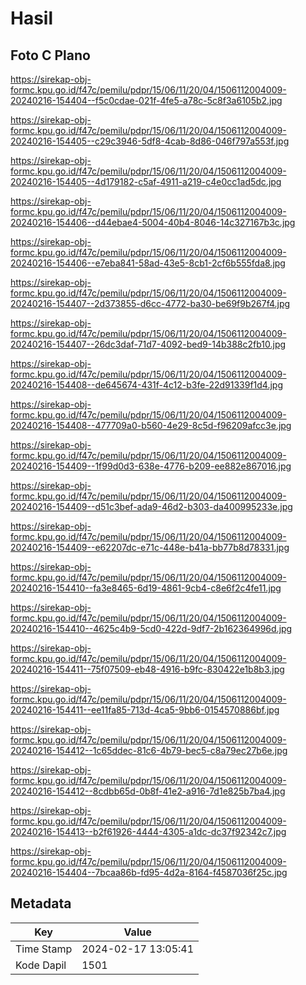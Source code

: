 # Hasil

## Foto C Plano

https://sirekap-obj-formc.kpu.go.id/f47c/pemilu/pdpr/15/06/11/20/04/1506112004009-20240216-154404--f5c0cdae-021f-4fe5-a78c-5c8f3a6105b2.jpg

https://sirekap-obj-formc.kpu.go.id/f47c/pemilu/pdpr/15/06/11/20/04/1506112004009-20240216-154405--c29c3946-5df8-4cab-8d86-046f797a553f.jpg

https://sirekap-obj-formc.kpu.go.id/f47c/pemilu/pdpr/15/06/11/20/04/1506112004009-20240216-154405--4d179182-c5af-4911-a219-c4e0cc1ad5dc.jpg

https://sirekap-obj-formc.kpu.go.id/f47c/pemilu/pdpr/15/06/11/20/04/1506112004009-20240216-154406--d44ebae4-5004-40b4-8046-14c327167b3c.jpg

https://sirekap-obj-formc.kpu.go.id/f47c/pemilu/pdpr/15/06/11/20/04/1506112004009-20240216-154406--e7eba841-58ad-43e5-8cb1-2cf6b555fda8.jpg

https://sirekap-obj-formc.kpu.go.id/f47c/pemilu/pdpr/15/06/11/20/04/1506112004009-20240216-154407--2d373855-d6cc-4772-ba30-be69f9b267f4.jpg

https://sirekap-obj-formc.kpu.go.id/f47c/pemilu/pdpr/15/06/11/20/04/1506112004009-20240216-154407--26dc3daf-71d7-4092-bed9-14b388c2fb10.jpg

https://sirekap-obj-formc.kpu.go.id/f47c/pemilu/pdpr/15/06/11/20/04/1506112004009-20240216-154408--de645674-431f-4c12-b3fe-22d91339f1d4.jpg

https://sirekap-obj-formc.kpu.go.id/f47c/pemilu/pdpr/15/06/11/20/04/1506112004009-20240216-154408--477709a0-b560-4e29-8c5d-f96209afcc3e.jpg

https://sirekap-obj-formc.kpu.go.id/f47c/pemilu/pdpr/15/06/11/20/04/1506112004009-20240216-154409--1f99d0d3-638e-4776-b209-ee882e867016.jpg

https://sirekap-obj-formc.kpu.go.id/f47c/pemilu/pdpr/15/06/11/20/04/1506112004009-20240216-154409--d51c3bef-ada9-46d2-b303-da400995233e.jpg

https://sirekap-obj-formc.kpu.go.id/f47c/pemilu/pdpr/15/06/11/20/04/1506112004009-20240216-154409--e62207dc-e71c-448e-b41a-bb77b8d78331.jpg

https://sirekap-obj-formc.kpu.go.id/f47c/pemilu/pdpr/15/06/11/20/04/1506112004009-20240216-154410--fa3e8465-6d19-4861-9cb4-c8e6f2c4fe11.jpg

https://sirekap-obj-formc.kpu.go.id/f47c/pemilu/pdpr/15/06/11/20/04/1506112004009-20240216-154410--4625c4b9-5cd0-422d-9df7-2b162364996d.jpg

https://sirekap-obj-formc.kpu.go.id/f47c/pemilu/pdpr/15/06/11/20/04/1506112004009-20240216-154411--75f07509-eb48-4916-b9fc-830422e1b8b3.jpg

https://sirekap-obj-formc.kpu.go.id/f47c/pemilu/pdpr/15/06/11/20/04/1506112004009-20240216-154411--ee11fa85-713d-4ca5-9bb6-0154570886bf.jpg

https://sirekap-obj-formc.kpu.go.id/f47c/pemilu/pdpr/15/06/11/20/04/1506112004009-20240216-154412--1c65ddec-81c6-4b79-bec5-c8a79ec27b6e.jpg

https://sirekap-obj-formc.kpu.go.id/f47c/pemilu/pdpr/15/06/11/20/04/1506112004009-20240216-154412--8cdbb65d-0b8f-41e2-a916-7d1e825b7ba4.jpg

https://sirekap-obj-formc.kpu.go.id/f47c/pemilu/pdpr/15/06/11/20/04/1506112004009-20240216-154413--b2f61926-4444-4305-a1dc-dc37f92342c7.jpg

https://sirekap-obj-formc.kpu.go.id/f47c/pemilu/pdpr/15/06/11/20/04/1506112004009-20240216-154404--7bcaa86b-fd95-4d2a-8164-f4587036f25c.jpg


## Metadata

| Key        | Value               |
| ---------- | ------------------- |
| Time Stamp | 2024-02-17 13:05:41 |
| Kode Dapil | 1501                |



